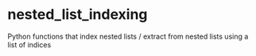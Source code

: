 # nested_list_indexing
Python functions that index nested lists / extract from nested lists using a list of indices

